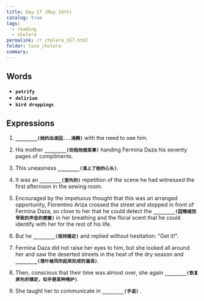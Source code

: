 ```yaml
---
title: Day 17 (May 24th)
catalog: true
tags: 
  - reading
  - cholera
permalink: /r_cholera_d17.html
folder: love_cholera
summary: 
---
```


## Words

-   <b data-toggle="tooltip" data-original-title="{{site.data.glossary.petrify}}">`petrify`</b>
-   <b data-toggle="tooltip" data-original-title="{{site.data.glossary.delirium}}">`delirium`</b>
-   <b data-toggle="tooltip" data-original-title="{{site.data.glossary.droppings}}">`bird droppings`</b>



## Expressions

1.  <b data-toggle="tooltip" data-original-title="{{site.data.answers.17_a}}">`________(她的血液因...沸腾)`</b> with the need to see him.

2.  His mother <b data-toggle="tooltip" data-original-title="{{site.data.answers.17_b}}">`________(劝阻他做某事)`</b> handing Fermina Daza his seventy pages of compliments.

3.  This uneasiness <b data-toggle="tooltip" data-original-title="{{site.data.answers.17_c}}">`________(涌上了她的心头)`</b>.

4.  It was an <b data-toggle="tooltip" data-original-title="{{site.data.answers.17_d}}">`________(室外的)`</b> repetition of the scene he had witnessed the first afternoon in the sewing room.

5.  Encouraged by the impetuous thought that this was an arranged opportunity, Florentino Ariza crossed the street and stopped in front of Fermina Daza, so close to her that he could detect the <b data-toggle="tooltip" data-original-title="{{site.data.answers.17_e}}">`________(因情绪而导致的声音的梗塞)`</b> in her breathing and the floral scent that he could identify with her for the rest of his life.

6.  But he <b data-toggle="tooltip" data-original-title="{{site.data.answers.17_f}}">`________(保持镇定)`</b> and replied without hesitation: "Get it!".

7.  Fermina Daza did not raise her eyes to him, but she looked all around her and saw the deserted streets in the heat of the dry season and <b data-toggle="tooltip" data-original-title="{{site.data.answers.17_g}}">`________(落叶被风吹起来形成的漩涡)`</b>.

8.  Then, conscious that their time was almost over, she again <b data-toggle="tooltip" data-original-title="{{site.data.answers.17_h}}">`________(恢复原先的镇定，似乎是某种掩护)`</b>.

9.  She taught her to communicate in <b data-toggle="tooltip" data-original-title="{{site.data.answers.17_i}}">`________(手语)`</b>
.




